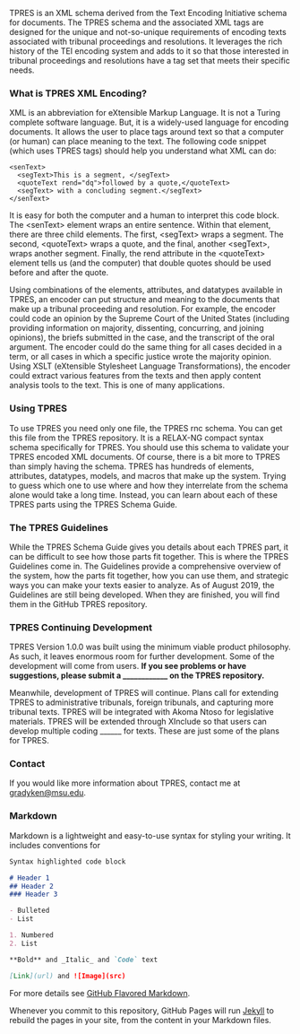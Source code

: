 TPRES is an XML schema derived from the Text Encoding Initiative schema for documents. The TPRES schema and the associated XML tags are designed for the unique and not-so-unique requirements of encoding texts associated with tribunal proceedings and resolutions. It leverages the rich history of the TEI encoding system and adds to it so that those interested in tribunal proceedings and resolutions have a tag set that meets their specific needs.

### What is TPRES XML Encoding?

XML is an abbreviation for eXtensible Markup Language. It is not a Turing complete software language. But, it is a widely-used language for encoding documents. It allows the user to place tags around text so that a computer (or human) can place meaning to the text. The following code snippet (which uses TPRES tags) should help you understand what XML can do:

    <senText>
      <segText>This is a segment, </segText>
      <quoteText rend="dq">followed by a quote,</quoteText>
      <segText> with a concluding segment.</segText>
    </senText>

It is easy for both the computer and a human to interpret this code block. The &lt;senText&gt; element wraps an entire sentence. Within that element, there are three child elements. The first, &lt;segText&gt; wraps a segment. The second, &lt;quoteText&gt; wraps a quote, and the final, another &lt;segText&gt;, wraps another segment. Finally, the rend attribute in the &lt;quoteText&gt; element tells us (and the computer) that double quotes should be used before and after the quote.

Using combinations of the elements, attributes, and datatypes available in TPRES, an encoder can put structure and meaning to the documents that make up a tribunal proceeding and resolution. For example, the encoder could code an opinion by the Supreme Court of the United States (including providing information on majority, dissenting, concurring, and joining opinions), the briefs submitted in the case, and the transcript of the oral argument. The encoder could do the same thing for all cases decided in a term, or all cases in which a specific justice wrote the majority opinion. Using XSLT (eXtensible Stylesheet Language Transformations), the encoder could extract various features from the texts and then apply content analysis tools to the text. This is one of many applications.

### Using TPRES

To use TPRES you need only one file, the TPRES rnc schema. You can get this file from the TPRES repository. It is a RELAX-NG compact syntax schema specifically for TPRES. You should use this schema to validate your TPRES encoded XML documents. Of course, there is a bit more to TPRES than simply having the schema. TPRES has hundreds of elements, attributes, datatypes, models, and macros that make up the system. Trying to guess which one to use where and how they interrelate from the schema alone would take a long time. Instead, you can learn about each of these TPRES parts using the TPRES Schema Guide. 

### The TPRES Guidelines

While the TPRES Schema Guide gives you details about each TPRES part, it can be difficult to see how those parts fit together. This is where the TPRES Guidelines come in. The Guidelines provide a comprehensive overview of the system, how the parts fit together, how you can use them, and strategic ways you can make your texts easier to analyze. As of August 2019, the Guidelines are still being developed. When they are finished, you will find them in the GitHub TPRES repository.

### TPRES Continuing Development

TPRES Version 1.0.0 was built using the minimum viable product philosophy. As such, it leaves enormous room for further development. Some of the development will come from users. **If you see problems or have suggestions, please submit a ____________ on the TPRES repository.** 

Meanwhile, development of TPRES will continue. Plans call for extending TPRES to administrative tribunals, foreign tribunals, and capturing more tribunal texts. TPRES will be integrated with Akoma Ntoso for legislative materials. TPRES will be extended through XInclude so that users can develop multiple coding ______ for texts. These are just some of the plans for TPRES.

### Contact

If you would like more information about TPRES, contact me at gradyken@msu.edu.

### Markdown

Markdown is a lightweight and easy-to-use syntax for styling your writing. It includes conventions for

```markdown
Syntax highlighted code block

# Header 1
## Header 2
### Header 3

- Bulleted
- List

1. Numbered
2. List

**Bold** and _Italic_ and `Code` text

[Link](url) and ![Image](src)
```
For more details see [GitHub Flavored Markdown](https://guides.github.com/features/mastering-markdown/).

Whenever you commit to this repository, GitHub Pages will run [Jekyll](https://jekyllrb.com/) to rebuild the pages in your site, from the content in your Markdown files.
